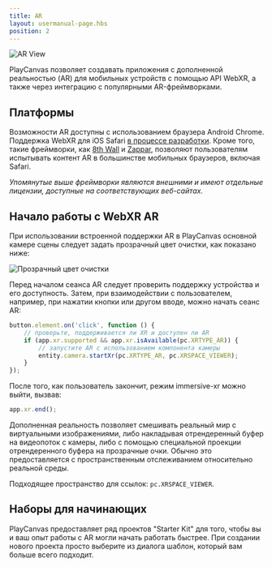 ```yaml
---
title: AR
layout: usermanual-page.hbs
position: 2
---
```


![AR View][1]

PlayCanvas позволяет создавать приложения с дополненной реальностью (AR) для мобильных устройств с помощью API WebXR, а также через интеграцию с популярными AR-фреймворками.

## Платформы

Возможности AR доступны с использованием браузера Android Chrome. Поддержка WebXR для iOS Safari [в процессе разработки][2]. Кроме того, такие фреймворки, как [8th Wall][3] и [Zappar][4], позволяют пользователям испытывать контент AR в большинстве мобильных браузеров, включая Safari.

*Упомянутые выше фреймворки являются внешними и имеют отдельные лицензии, доступные на соответствующих веб-сайтах.*

## Начало работы с WebXR AR

При использовании встроенной поддержки AR в PlayCanvas основной камере сцены следует задать прозрачный цвет очистки, как показано ниже:

![Прозрачный цвет очистки][5]

Перед началом сеанса AR следует проверить поддержку устройства и его доступность. Затем, при взаимодействии с пользователем, например, при нажатии кнопки или другом вводе, можно начать сеанс AR:

```javascript
button.element.on('click', function () {
    // проверьте, поддерживается ли XR и доступен ли AR
    if (app.xr.supported && app.xr.isAvailable(pc.XRTYPE_AR)) {
        // запустите AR с использованием компонента камеры
        entity.camera.startXr(pc.XRTYPE_AR, pc.XRSPACE_VIEWER);
    }
});
```

После того, как пользователь закончит, режим immersive-xr можно выйти, вызвав:

```javascript
app.xr.end();
```

Дополненная реальность позволяет смешивать реальный мир с виртуальными изображениями, либо накладывая отрендеренный буфер на видеопоток с камеры, либо с помощью специальной проекции отрендеренного буфера на прозрачные очки. Обычно это предоставляется с пространственным отслеживанием относительно реальной среды.

Подходящее пространство для ссылок: `pc.XRSPACE_VIEWER`.

## Наборы для начинающих

PlayCanvas предоставляет ряд проектов "Starter Kit" для того, чтобы вы и ваш опыт работы с AR могли начать работать быстрее. При создании нового проекта просто выберите из диалога шаблон, который вам больше всего подходит.

[1]: /images/user-manual/xr/ar-view.png
[2]: https://webkit.org/status/#specification-webxr
[3]: /user-manual/xr/ar/8th-wall-integration/
[4]: /user-manual/xr/ar/zappar-integration/
[5]: /images/user-manual/xr/ar/transparent-clear-color.png